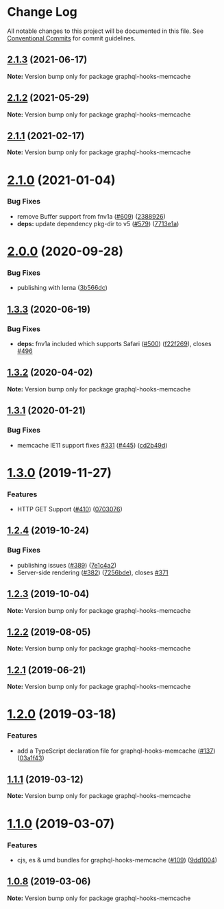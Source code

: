 # Change Log

All notable changes to this project will be documented in this file.
See [Conventional Commits](https://conventionalcommits.org) for commit guidelines.

## [2.1.3](https://github.com/nearform/graphql-hooks/compare/graphql-hooks-memcache@2.1.2...graphql-hooks-memcache@2.1.3) (2021-06-17)

**Note:** Version bump only for package graphql-hooks-memcache





## [2.1.2](https://github.com/nearform/graphql-hooks/compare/graphql-hooks-memcache@2.1.1...graphql-hooks-memcache@2.1.2) (2021-05-29)

**Note:** Version bump only for package graphql-hooks-memcache





## [2.1.1](https://github.com/nearform/graphql-hooks/compare/graphql-hooks-memcache@2.1.0...graphql-hooks-memcache@2.1.1) (2021-02-17)

**Note:** Version bump only for package graphql-hooks-memcache





# [2.1.0](https://github.com/nearform/graphql-hooks/compare/graphql-hooks-memcache@2.0.0...graphql-hooks-memcache@2.1.0) (2021-01-04)


### Bug Fixes

* remove Buffer support from fnv1a ([#609](https://github.com/nearform/graphql-hooks/issues/609)) ([2388926](https://github.com/nearform/graphql-hooks/commit/2388926c905e3098338176a5e9d712094f283976))
* **deps:** update dependency pkg-dir to v5 ([#579](https://github.com/nearform/graphql-hooks/issues/579)) ([7713e1a](https://github.com/nearform/graphql-hooks/commit/7713e1a53f817ec5cf66e40d55797a86fe73ec02))





# [2.0.0](https://github.com/nearform/graphql-hooks/compare/graphql-hooks-memcache@1.3.3...graphql-hooks-memcache@2.0.0) (2020-09-28)


### Bug Fixes

* publishing with lerna ([3b566dc](https://github.com/nearform/graphql-hooks/commit/3b566dcf3123d432c8d1e48eaac2743e4eb886a1))





## [1.3.3](https://github.com/nearform/graphql-hooks/compare/graphql-hooks-memcache@1.3.2...graphql-hooks-memcache@1.3.3) (2020-06-19)


### Bug Fixes

* **deps:** fnv1a included which supports Safari ([#500](https://github.com/nearform/graphql-hooks/issues/500)) ([f22f269](https://github.com/nearform/graphql-hooks/commit/f22f26902aa04a2ca699c6ba1942428f2b5bccb1)), closes [#496](https://github.com/nearform/graphql-hooks/issues/496)





## [1.3.2](https://github.com/nearform/graphql-hooks/compare/graphql-hooks-memcache@1.3.1...graphql-hooks-memcache@1.3.2) (2020-04-02)

**Note:** Version bump only for package graphql-hooks-memcache





## [1.3.1](https://github.com/nearform/graphql-hooks/compare/graphql-hooks-memcache@1.3.0...graphql-hooks-memcache@1.3.1) (2020-01-21)


### Bug Fixes

* memcache IE11 support fixes [#331](https://github.com/nearform/graphql-hooks/issues/331) ([#445](https://github.com/nearform/graphql-hooks/issues/445)) ([cd2b49d](https://github.com/nearform/graphql-hooks/commit/cd2b49d7181ef1899fae1c2e7fa89f9fa4e26a85))





# [1.3.0](https://github.com/nearform/graphql-hooks/compare/graphql-hooks-memcache@1.2.4...graphql-hooks-memcache@1.3.0) (2019-11-27)


### Features

* HTTP GET Support ([#410](https://github.com/nearform/graphql-hooks/issues/410)) ([0703076](https://github.com/nearform/graphql-hooks/commit/0703076f3408dc522c7f16fca52f09d37e0a79b6))





## [1.2.4](https://github.com/nearform/graphql-hooks/compare/graphql-hooks-memcache@1.2.3...graphql-hooks-memcache@1.2.4) (2019-10-24)


### Bug Fixes

* publishing issues ([#389](https://github.com/nearform/graphql-hooks/issues/389)) ([7e1c4a2](https://github.com/nearform/graphql-hooks/commit/7e1c4a2ba8a6c08d09139733b2b897b81374fbac))
* Server-side rendering ([#382](https://github.com/nearform/graphql-hooks/issues/382)) ([7256bde](https://github.com/nearform/graphql-hooks/commit/7256bde4e52fc78479c887c7671eb7fb82cbd0d0)), closes [#371](https://github.com/nearform/graphql-hooks/issues/371)





## [1.2.3](https://github.com/nearform/graphql-hooks/compare/graphql-hooks-memcache@1.2.2...graphql-hooks-memcache@1.2.3) (2019-10-04)

**Note:** Version bump only for package graphql-hooks-memcache





## [1.2.2](https://github.com/nearform/graphql-hooks/compare/graphql-hooks-memcache@1.2.1...graphql-hooks-memcache@1.2.2) (2019-08-05)

**Note:** Version bump only for package graphql-hooks-memcache





## [1.2.1](https://github.com/nearform/graphql-hooks/compare/graphql-hooks-memcache@1.2.0...graphql-hooks-memcache@1.2.1) (2019-06-21)

**Note:** Version bump only for package graphql-hooks-memcache





# [1.2.0](https://github.com/nearform/graphql-hooks/compare/graphql-hooks-memcache@1.1.1...graphql-hooks-memcache@1.2.0) (2019-03-18)


### Features

* add a TypeScript declaration file for graphql-hooks-memcache ([#137](https://github.com/nearform/graphql-hooks/issues/137)) ([03a1f43](https://github.com/nearform/graphql-hooks/commit/03a1f43))





## [1.1.1](https://github.com/nearform/graphql-hooks/compare/graphql-hooks-memcache@1.1.0...graphql-hooks-memcache@1.1.1) (2019-03-12)

**Note:** Version bump only for package graphql-hooks-memcache





# [1.1.0](https://github.com/nearform/graphql-hooks/compare/graphql-hooks-memcache@1.0.8...graphql-hooks-memcache@1.1.0) (2019-03-07)


### Features

* cjs, es & umd bundles for graphql-hooks-memcache ([#109](https://github.com/nearform/graphql-hooks/issues/109)) ([9dd1004](https://github.com/nearform/graphql-hooks/commit/9dd1004))





## [1.0.8](https://github.com/nearform/graphql-hooks/compare/graphql-hooks-memcache@1.0.7...graphql-hooks-memcache@1.0.8) (2019-03-06)

**Note:** Version bump only for package graphql-hooks-memcache
